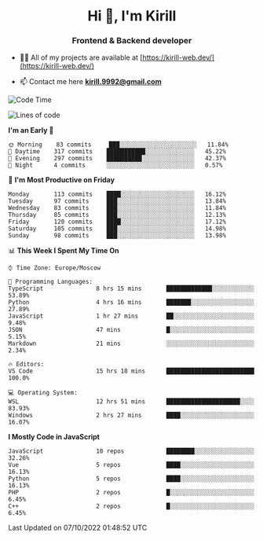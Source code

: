 <h1 align="center">Hi 👋, I'm Kirill</h1>
<h3 align="center">Frontend & Backend developer</h3>

- 👨‍💻 All of my projects are available at [https://kirill-web.dev/](https://kirill-web.dev/)

- 📫 Contact me here **kirill.9992@gmail.com**











<!--START_SECTION:waka-->
![Code Time](http://img.shields.io/badge/Code%20Time-1%2C147%20hrs%2059%20mins-blue)

![Lines of code](https://img.shields.io/badge/From%20Hello%20World%20I%27ve%20Written-526%20Thousand%20lines%20of%20code-blue)

**I'm an Early 🐤** 

```text
🌞 Morning    83 commits     ███░░░░░░░░░░░░░░░░░░░░░░   11.84% 
🌆 Daytime    317 commits    ███████████░░░░░░░░░░░░░░   45.22% 
🌃 Evening    297 commits    ██████████░░░░░░░░░░░░░░░   42.37% 
🌙 Night      4 commits      ░░░░░░░░░░░░░░░░░░░░░░░░░   0.57%

```
📅 **I'm Most Productive on Friday** 

```text
Monday       113 commits    ████░░░░░░░░░░░░░░░░░░░░░   16.12% 
Tuesday      97 commits     ███░░░░░░░░░░░░░░░░░░░░░░   13.84% 
Wednesday    83 commits     ███░░░░░░░░░░░░░░░░░░░░░░   11.84% 
Thursday     85 commits     ███░░░░░░░░░░░░░░░░░░░░░░   12.13% 
Friday       120 commits    ████░░░░░░░░░░░░░░░░░░░░░   17.12% 
Saturday     105 commits    ███░░░░░░░░░░░░░░░░░░░░░░   14.98% 
Sunday       98 commits     ███░░░░░░░░░░░░░░░░░░░░░░   13.98%

```


📊 **This Week I Spent My Time On** 

```text
⌚︎ Time Zone: Europe/Moscow

💬 Programming Languages: 
TypeScript               8 hrs 15 mins       █████████████░░░░░░░░░░░░   53.89% 
Python                   4 hrs 16 mins       ███████░░░░░░░░░░░░░░░░░░   27.89% 
JavaScript               1 hr 27 mins        ██░░░░░░░░░░░░░░░░░░░░░░░   9.48% 
JSON                     47 mins             █░░░░░░░░░░░░░░░░░░░░░░░░   5.15% 
Markdown                 21 mins             ░░░░░░░░░░░░░░░░░░░░░░░░░   2.34%

🔥 Editors: 
VS Code                  15 hrs 18 mins      █████████████████████████   100.0%

💻 Operating System: 
WSL                      12 hrs 51 mins      █████████████████████░░░░   83.93% 
Windows                  2 hrs 27 mins       ████░░░░░░░░░░░░░░░░░░░░░   16.07%

```

**I Mostly Code in JavaScript** 

```text
JavaScript               10 repos            ████████░░░░░░░░░░░░░░░░░   32.26% 
Vue                      5 repos             ████░░░░░░░░░░░░░░░░░░░░░   16.13% 
Python                   5 repos             ████░░░░░░░░░░░░░░░░░░░░░   16.13% 
PHP                      2 repos             █░░░░░░░░░░░░░░░░░░░░░░░░   6.45% 
C++                      2 repos             █░░░░░░░░░░░░░░░░░░░░░░░░   6.45%

```



 Last Updated on 07/10/2022 01:48:52 UTC
<!--END_SECTION:waka-->
